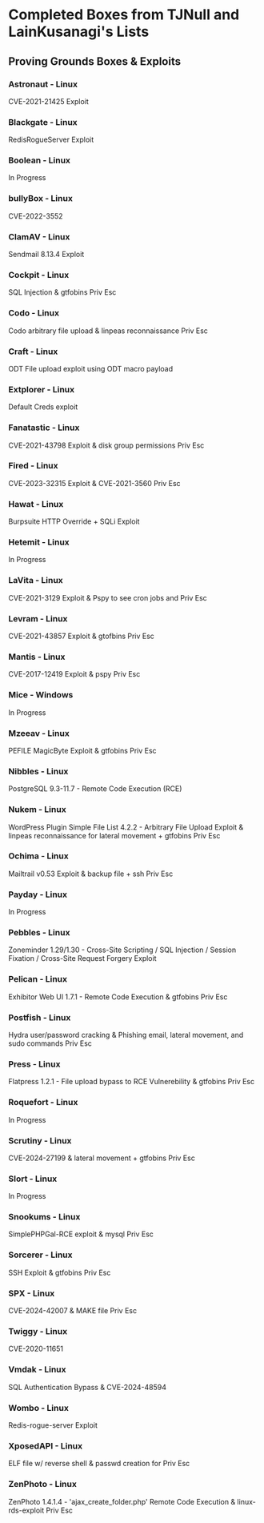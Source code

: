 # Completed Boxes from TJNull and LainKusanagi's Lists
## Proving Grounds Boxes & Exploits
### Astronaut - Linux
CVE-2021-21425 Exploit

### Blackgate - Linux
RedisRogueServer Exploit

### Boolean - Linux
In Progress

### bullyBox - Linux
CVE-2022-3552

### ClamAV - Linux
Sendmail 8.13.4 Exploit

### Cockpit - Linux
SQL Injection & gtfobins Priv Esc

### Codo - Linux
Codo arbitrary file upload & linpeas reconnaissance Priv Esc

### Craft - Linux
ODT File upload exploit using ODT macro payload

### Extplorer - Linux
Default Creds exploit

### Fanatastic - Linux
CVE-2021-43798 Exploit & disk group permissions Priv Esc

### Fired - Linux
CVE-2023-32315 Exploit & CVE-2021-3560 Priv Esc

### Hawat - Linux
Burpsuite HTTP Override + SQLi Exploit

### Hetemit - Linux
In Progress

### LaVita - Linux
CVE-2021-3129 Exploit & Pspy to see cron jobs and Priv Esc

### Levram - Linux
CVE-2021-43857 Exploit & gtofbins Priv Esc

### Mantis - Linux
CVE-2017-12419 Exploit & pspy Priv Esc

### Mice - Windows
In Progress

### Mzeeav - Linux
PEFILE MagicByte Exploit & gtfobins Priv Esc

### Nibbles - Linux
 PostgreSQL 9.3-11.7 - Remote Code Execution (RCE)

### Nukem - Linux
WordPress Plugin Simple File List 4.2.2 - Arbitrary File Upload Exploit & linpeas reconnaissance for lateral movement + gtfobins Priv Esc

### Ochima - Linux
Mailtrail v0.53 Exploit & backup file + ssh Priv Esc

### Payday - Linux
In Progress

### Pebbles - Linux
Zoneminder 1.29/1.30 - Cross-Site Scripting / SQL Injection / Session Fixation / Cross-Site Request Forgery Exploit

### Pelican - Linux
Exhibitor Web UI 1.7.1 - Remote Code Execution & gtfobins Priv Esc

### Postfish - Linux
Hydra user/password cracking & Phishing email, lateral movement, and sudo commands Priv Esc

### Press - Linux
Flatpress 1.2.1 - File upload bypass to RCE Vulnerebility & gtfobins Priv Esc

### Roquefort - Linux
In Progress

### Scrutiny - Linux
CVE-2024-27199 & lateral movement + gtfobins Priv Esc

### Slort - Linux
In Progress

### Snookums - Linux
SimplePHPGal-RCE exploit & mysql Priv Esc

### Sorcerer - Linux
SSH Exploit & gtfobins Priv Esc

### SPX - Linux
CVE-2024-42007 & MAKE file Priv Esc

### Twiggy - Linux
CVE-2020-11651 

### Vmdak - Linux
SQL Authentication Bypass & CVE-2024-48594

### Wombo - Linux
Redis-rogue-server Exploit

### XposedAPI - Linux
ELF file w/ reverse shell & passwd creation for Priv Esc

### ZenPhoto - Linux
ZenPhoto 1.4.1.4 - 'ajax_create_folder.php' Remote Code Execution & linux-rds-exploit Priv Esc
